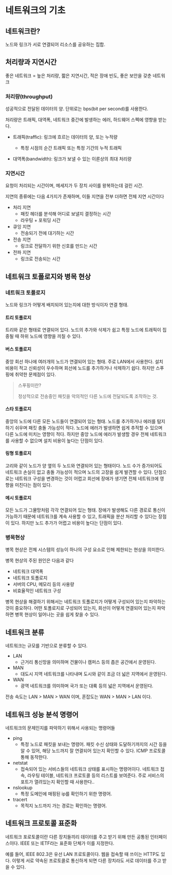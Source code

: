 # 네트워크의 기초

## 네트워크란?

노드와 링크가 서로 연결되어 리소스를 공유하는 집합.

## 처리량과 지연시간

좋은 네트워크 = 높은 처리량, 짧은 지연시간, 적은 장애 빈도, 좋은 보안을 갖춘 네트워크

### 처리량(throughput)

성공적으로 전달된 데이터의 양. 단위로는 bps(bit per second)를 사용한다. 

처리량은 트래픽, 대역폭, 네트워크 중간에 발생하는 에러, 하드웨어 스펙에 영향을 받는다.

- 트래픽(traffic): 링크에 흐르는 데이터의 양, 또는 누적량
  - 특정 시점의 순간 트래픽 또는 특정 기간의 누적 트래픽

- 대역폭(bandwidth): 링크가 보낼 수 있는 이론상의 최대 처리량

### 지연시간

요청이 처리되는 시간이며, 메세지가 두 장치 사이를 왕복하는데 걸린 시간.

지연의 종류에는 다음 4가지가 존재하며, 이들 지연을 전부 더하면 전체 지연 시간이다

- 처리 지연
  - 패킷 헤더를 분석해 어디로 보낼지 결정하는 시간
  - 라우팅 + 포워딩 시간
- 큐잉 지연
  - 전송되기 전에 대기하는 시간
- 전송 지연
  - 링크로 전달하기 위한 신호를 만드는 시간
- 전파 지연
  - 링크로 전송되는 시간

## 네트워크 토폴로지와 병목 현상

### 네트워크 토폴로지

노드와 링크가 어떻게 배치되어 있는지에 대한 방식이자 연결 형태.

#### 트리 토폴로지

트리와 같은 형태로 연결되어 있다. 노드의 추가와 삭제가 쉽고 특정 노드에 트래픽이 집중될 때 하위 노드에 영향을 끼칠 수 있다.

#### 버스 토폴로지

중앙 회선 하나에 여러개의 노드가 연결되어 있는 형태. 주로 LAN에서 사용한다. 설치 비용이 적고 신뢰성이 우수하며 회선에 노드를 추가하거나 삭제하기 쉽다. 하지만 스푸핑에 취약한 문제점이 있다.

> 스푸핑이란?
>
> 정상적으로 전송중인 패킷을 악의적인 다른 노드에 전달되도록 조작하는 것.

#### 스타 토폴로지

중앙의 노드에 다른 모든 노드들이 연결되어 있는 형태. 노드를 추가하거나 에러를 탐지하기 쉬우며 패킷 충돌 가능성이 적다. 노드에 에러가 발생하면 쉽게 추적할 수 있으며 다른 노드에 미치는 영향이 적다. 하지만 중앙 노드에 에러가 발생할 경우 전체 네트워크를 사용할 수 없으며 설치 비용이 높다는 단점이 있다.

#### 링형 토폴로지

고리와 같이 노드가 양 옆의 두 노드와 연결되어 있는 형태이다. 노드 수가 증가되어도 네트워크 손실이 없고 충돌 가능성이 적으며 노드의 고장을 쉽게 발견할 수 있다. 단점으로는 네트워크 구성을 변경하는 것이 어렵고 회선에 장애가 생기면 전체 네트워크에 영향을 미친다는 점이 있다.

#### 메시 토폴로지

모든 노드가 그물망처럼 각각 연결되어 있는 형태. 장애가 발생해도 다른 경로로 통신이 가능하기 때문에 네트워크를 계속 사용할 수 있고, 트래픽을 분산 처리할 수 있다는 장점이 있다. 하지만 노드 추가가 어렵고 비용이 높다는 단점이 있다.

### 병목현상

병목 현상은 전체 시스템의 성능이 하나의 구성 요소로 인해 제한되는 현상을 의미한다.

병목 현상의 주된 원인은 다음과 같다

- 네트워크 대역폭
- 네트워크 토폴로지
- 서버의 CPU, 메모리 등의 사용량
- 비효율적인 네트워크 구성

병목 현상을 해결하기 위해서는 네트워크 토폴로지가 어떻게 구성되어 있는지 파악하는 것이 중요하다. 어떤 토폴로지로 구성되어 있는지, 회선이 어떻게 연결되어 있는지 파악하면 병목 현상이 일어나는 곳을 쉽게 찾을 수 있다.

## 네트워크 분류

네트워크는 규모를 기반으로 분류할 수 있다.

- LAN
  - 근거리 통신망을 의미하며 건물이나 캠퍼스 등의 좁은 공간에서 운영된다.
- MAN
  - 대도시 지역 네트워크를 나타내며 도시와 같이 조금 더 넓은 지역에서 운영된다.
- WAN
  - 광역 네트워크를 의미하며 국가 또는 대륙 등의 넓은 지역에서 운영된다.

전송 속도는 LAN > MAN > WAN 이며, 혼잡도는 WAN > MAN > LAN 이다.

## 네트워크 성능 분석 명령어

네트워크의 문제인지를 파악하기 위해서 사용되는 명령어들

- ping
  - 특정 노드로 패킷을 보내는 명령어. 패킷 수신 상태와 도달하기까지의 시간 등을 알 수 있어, 해당 노드까지 잘 연결되어 있는지 확인할 수 있다. ICMP 프로토콜 통해 동작한다.
- netstat
  - 접속되어 있는 서비스들의 네트워크 상태를 표시하는 명령어이다. 네트워크 접속, 라우팅 테이블, 네트워크 프로토콜 등의 리스트를 보여준다. 주로 서비스의 포트가 열려있는지 확인할 때 사용한다..
- nslookup
  - 특정 도메인에 매핑된 ip를 확인하기 위한 명령어.
- tracert
  - 목적지 노드까지 가는 경로는 확인하는 명령어.

## 네트워크 프로토콜 표준화

네트워크 포로토콜이란 다른 장치들끼리 데이터를 주고 받기 위해 만든 공통된 인터페이스이다. IEEE 또는 IETF라는 표준화 단체가 이를 지정한다.

예를 들어, IEEE 802.3은 유선 LAN 프로토콜이다. 웹을 접속할 때 쓰이는 HTTP도 있다. 이렇게 서로 약속된 프로토콜로 통신하게 되면 다른 장치라도 서로 데이터를 주고 받을 수 있다.
